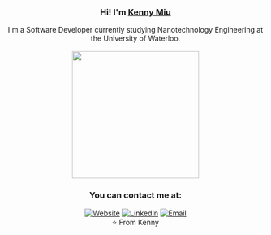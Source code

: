 <!-- **kmiu2/kmiu2** is a ✨ _special_ ✨ repository because its `README.md` (this file) appears on your GitHub profile.
Note: target="_blank" doesnt work and is not supported but GitHub
-->
<h3 align="center">
  Hi! I'm <a href="https://kennymiu.com">Kenny Miu</a>
</h3>
<p align="center">
  I'm a Software Developer currently studying Nanotechnology Engineering at the University of Waterloo.
  <br>
  <br>
  <img src="https://hackernoon.com/hn-images/1*X3I7dXxUWMqDMiuOcFYl2Q.gif" width="250"/>
</p>
<h3 align="center">
  You can contact me at:
</h3>
<p align="center">
  <a href="http://kennymiu.com/"><img alt="Website" src="https://img.shields.io/badge/Website-www.kennymiu.com-blue?style=flat-square&logo=google-chrome"></a>
  <a href="https://www.linkedin.com/in/kennymiu/"><img alt="LinkedIn" src="https://img.shields.io/badge/LinkedIn-Kenny%20Miu-blue?style=flat-square&logo=linkedin"></a>
  <a href="mailto:kennymiu2@gmail.com"><img alt="Email" src="https://img.shields.io/badge/Email-kennymiu2@gmail.com-blue?style=flat-square&logo=gmail"></a>
  <br>
  ⭐️ From Kenny
</p>
